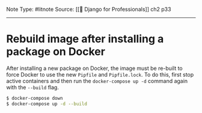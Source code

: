 Note Type: #litnote
Source: [[📖 Django for Professionals]] ch2 p33

---
# Rebuild image after installing a package on Docker
After installing a new package on Docker, the image must be re-built to force Docker to use the new `Pipfile` and `Pipfile.lock`. To do this, first stop active containers and then run the `docker-compose up -d` command again with the `--build` flag.
```bash
$ docker-compose down
$ docker-compose up -d --build
```